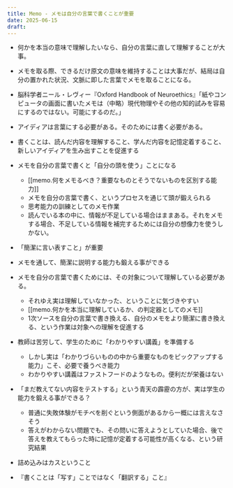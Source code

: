 ```yaml
---
title: Memo - メモは自分の言葉で書くことが重要
date: 2025-06-15
draft:
---
```


- 何かを本当の意味で理解したいなら、自分の言葉に直して理解することが大事。
- メモを取る際、できるだけ原文の意味を維持することは大事だが、結局は自分の置かれた状況、文脈に即した言葉でメモを取ることになる。
- 脳科学者ニール・レヴィー『Oxford Handbook of Neuroethics』「紙やコンピュータの画面に書いたメモは（中略）現代物理やその他の知的試みを容易にするのではない。可能にするのだ。」
- アイディアは言葉にする必要がある。そのためには書く必要がある。
- 書くことは、読んだ内容を理解すること、学んだ内容を記憶定着すること、新しいアイディアを生み出すことを促進する
- メモを自分の言葉で書くと「自分の頭を使う」ことになる
	- [[memo.何をメモるべき？重要なものとそうでないものを区別する能力]]
	- メモを自分の言葉で書く、というプロセスを通じて頭が鍛えられる
	- 思考能力の訓練としてのメモ作業
	- 読んでいる本の中に、情報が不足している場合はままある。それをメモする場合、不足している情報を補完するためには自分の想像力を使うしかない。
- 「簡潔に言い表すこと」が重要
- メモを通して、簡潔に説明する能力も鍛える事ができる
- メモを自分の言葉で書くためには、その対象について理解している必要がある。
	- それゆえ実は理解していなかった、ということに気づきやすい
	- [[memo.何かを本当に理解しているか、の判定器としてのメモ]]
	- 1次ソースを自分の言葉で書き換える、自分のメモをより簡潔に書き換える、という作業は対象への理解を促進する

- 教師は苦労して、学生のために「わかりやすい講義」を準備する
	- しかし実は「わかりづらいものの中から重要なものをピックアップする能力」こそ、必要で養うべき能力
	- わかりやすい講義はファストフードのようなもの。便利だが栄養はない
- 「まだ教えてない内容をテストする」という青天の霹靂の方が、実は学生の能力を鍛える事ができる？
	- 普通に失敗体験がモチベを削ぐという側面があるから一概には言えなさそう
	- 答えがわからない問題でも、その問いに答えようとしていた場合、後で答えを教えてもらった時に記憶が定着する可能性が高くなる、という研究結果
- 詰め込みはカスということ

- 『書くことは「写す」ことではなく「翻訳する」こと』